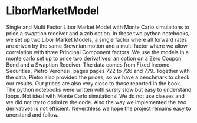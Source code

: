 # LiborMarketModel
Single and Multi Factor Libor Market Model with Monte Carlo simulations to price a swaption receiver and a zcb option. 
In these two python notebooks, we set up two Libor Market Models, a single factor where all forward rates are driven by the same Brownian motion and a multi factor where we allow correlation with three Principal Component factors. We use the models in a monte carlo set up to price two derivatives: an option on a Zero Coupon Bond and a Swaption Receiver. 
The data comes from Fixed Income Securities, Pietro Veronesi, pages pages 722 to 726 and 779. Together with the data, Pietro also provided the prices, so we have a benchmark to check our results. Our prices are also very close to those reported in the book.
The python notebooks were written with surely slow but easy to understand loops. Not ideal with Monte Carlo simulations! We do not use classes and we did not try to optimize the code. Also the way we implemented the two derivatives is not efficient. Neverthless we hope the project remains easy to unerstand and follow.
